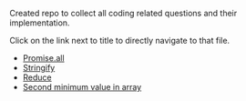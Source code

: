 Created repo to collect all coding related questions and their implementation.  

Click on the link next to title to directly navigate to that file.

- [Promise.all](https://github.com/rahulsharma2108/coding-questions/blob/master/index.js)
- [Stringify](https://github.com/rahulsharma2108/coding-questions/blob/master/src/stringify.js)
- [Reduce](https://github.com/rahulsharma2108/coding-questions/blob/master/src/customReduce.js)
- [Second minimum value in array](https://github.com/rahulsharma2108/coding-questions/blob/master/src/secondMinimumValue.js)
